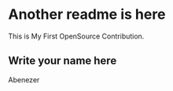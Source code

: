 # Another readme is here

This is My First OpenSource Contribution.

## Write your name here

Abenezer 

